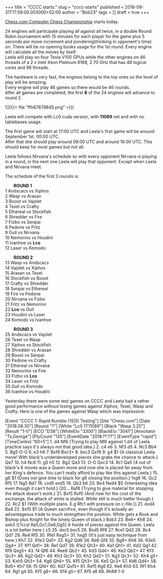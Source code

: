 +++
title = "CCCC starts."
slug = "cccc-starts"
published = 2018-08-31T17:59:00.003000+02:00
author = "Bob23"
tags = []
draft = true
+++

[Chess.com Computer Chess Championship](http://www.chess.com/computer-chess-championship) starts today.

24 engines will participate playing all against all twice, in a double Round
Robin tournament with 15 minutes for each player for the game plus 5 seconds
per move increment and pondering(thinking in opponent's time) on. There will
be no opening books usage for the 1st round. Every engine will calculate all
the moves by itself.  
Leela will play on four Tesla V100 GPUs while the other engines on 46 threads
of a 2 x Intel Xeon Platinum 8168, 2.70 GHz that has 48 logical cores and 96
threads.

The hardware is very fast, the engines belong to the top ones so the level of
play will be amazing.  
Every engine will play 46 games so there would be 46 rounds.  
After all games are completed, the first **8** of the 24 engines will advance
to round 2.

<!--more-->

![]({{< file "ffh67678845.png" >}})

Leela
will compete with Lc0 cuda version, with **11089** net and with no tablebases
usage.

The first game will start at 17:00 UTC and Leela's first game will be around
September 1st, 00:00 UTC.  
After that she should play around 08:00 UTC and around 16:00 UTC. This should
keep for most games but not all.

Leela follows Nirvana's schedule so with every opponent Nirvana is playing in
a round, in the next one Leela will play that opponent. Except when Leela and
Nirvana meet.

The schedule of the first 3 rounds is:

&emsp;&emsp;**ROUND 1**  
1 Andscacs vs Xiphos  
2 Wasp vs Arasan  
3 Booot vs Vajolet  
4 Texel vs Crafty  
5 Ethereal vs Stockfish  
6 Shredder vs Fire  
7 Fizbo vs Senpai  
8 Pedone vs Fritz  
9 Gull vs Nirvana  
10 Nemorino vs Houdini  
11 Ivanhoe vs **Lco**  
12 Laser vs Komodo

&emsp;&emsp;**ROUND 2**  
13 Wasp vs Andscacs  
14 Vajolet vs Xiphos  
15 Arasan vs Texel  
16 Stockfish vs Booot  
17 Crafty vs Shredder  
18 Senpai vs Ethereal  
19 Fire vs Pedone  
20 Nirvana vs Fizbo  
21 Fritz vs Nemorino  
22 **Lco** vs Gull  
23 Houdini vs Laser  
24 Komodo vs Ivanhoe

&emsp;&emsp;**ROUND 3**  
25 Andscacs vs Vajolet  
26 Texel vs Wasp  
27 Xiphos vs Stockfish  
28 Shredder vs Arasan  
29 Booot vs Senpai  
30 Pedone vs Crafty  
31 Ethereal vs Nirvana  
32 Nemorino vs Fire  
33 Fizbo vs **Lco**  
34 Laser vs Fritz  
35 Gull vs Komodo  
36 Ivanhoe vs Houdini

Yesterday there were some test games on CCCC and Leela had a rather good
performance without losing games against Xiphos, Texel, Wasp and Crafty. Here
is one of the games against Wasp which was impressive:

[Event "CCCC 1: Rapid Rumble (15|5) Testing"] [Site "Chess.com"] [Date
"2018.08.30"] [Round "?"] [White "Lc0 17.11089"] [Black "Wasp 3.25"] [Result
"1-0"] [ECO "D38"] [WhiteElo "3300"] [BlackElo "3041"] [Annotator "Ts,George"]
[PlyCount "135"] [EventDate "2018.??.??"] [EventType "rapid"] [TimeControl
"60+5"] 1. d4 Nf6 {Trying to play Nf6 against 1.d4 of Leela practice says it's
always not that good idea.} 2. c4 e6 3. Nf3 d5 4. Nc3 Bb4 5. Bg5 O-O 6. e3 h6
7. Bxf6 Bxc3+ 8. bxc3 Qxf6 9. g4 $1 {A classical Leela move! With black's
underdeveloped pieces she grabs the chance to attack.} Qe7 10. h4 Nc6 11. g5
h5 12. Bg2 Qa3 13. O-O Qxc3 14. Rc1 Qa5 {4 out of black's 6 moves was a Queen
move and now she is placed far away from her King's defence. You can't really
afford to play like this against Leela.} 15. g6 $1 {Does not give time to
black for g6 closing the position.} fxg6 16. Qc2 Rf5 17. Ng5 Bd7 18. cxd5 exd5
19. Qb3 b6 20. Be4 Nxd4 $5 {Interesting idea even though it can't hold.}
(20... Raf8 {Trying to give material for stopping the attack doesn't work.}
21. Bxf5 Rxf5 {And now for the cost of the exchange, the attack of white is
stalled. White still is much better though.} 22. Rc2 $1 {With multiple plans.
E.g Rfc1 with pressure on c-file.}) 21. exd4 Ba4 22. Bxf5 $1 {A Queen
sacrifice, even though it's actually an advantageous trade to much strengthen
the position. White gets a Rook and Bishop plus Knight for the lonely Queen of
black.} Bxb3 23. Be6+ Kh8 24. axb3 {[%csl Ra5,Gc1,Ge6,Gg5] A horde of pieces
against the Queen. Leela is a lot better here.} c5 25. dxc5 bxc5 26. Bxd5 Rf8
27. Rce1 Qd2 28. Bc4 Qd7 29. Re4 Rf5 30. Rfe1 Rxg5+ 31. hxg5 {It's just easy
technique from here.} Kh7 32. R1e3 Qd1+ 33. Kg2 Qd6 34. Re8 Qf4 35. Bg8+ Kh8
36. R3e5 Qg4+ 37. Kf1 Qd1+ 38. Re1 Qd7 39. R1e2 Qh3+ 40. Ke1 Qh1+ 41. Kd2 Qg1
42. Rf8 Qxg5+ 43. f4 Qf6 44. Ree8 Qb2+ 45. Kd3 Qd4+ 46. Ke2 Qb2+ 47. Kf3 Qc3+
48. Kg2 Qd2+ 49. Kh3 Qc3+ 50. Kh2 Qd2+ 51. Kg3 Qc3+ 52. Kh4 g5+ 53. Kxh5 Qh3+
54. Kg6 Qh6+ 55. Kf5 Qh3+ 56. Ke5 Qc3+ 57. Kd6 Qd4+ 58. Bd5+ Kh7 59. f5 Qf4+
60. Kd7 Qxf5+ 61. Rxf5 Kg6 62. Ke6 Kh5 63. Rf1 Kh4 64. Rg1 g4 65. Kf5 g6+ 66.
Kf4 g5+ 67. Kf5 a6 68. Rh8# 1-0
